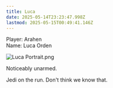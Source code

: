 ```yaml
---
title: Luca
date: 2025-05-14T23:23:47.998Z
lastmod: 2025-05-15T00:49:41.146Z
---
```

Player: Arahen\
Name: Luca Orden

![Luca Portrait.png](/ob/Images/Luca%20Portrait.png)

Noticeably unarmed.

Jedi on the run. Don't think we know that.
